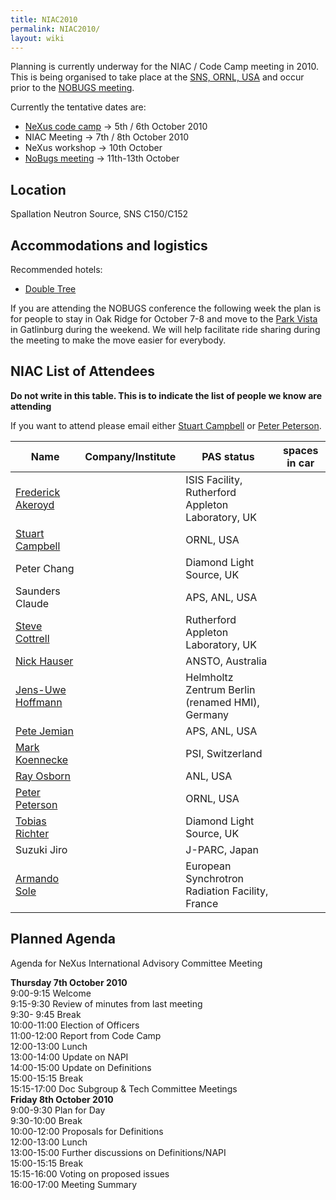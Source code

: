 ```yaml
---
title: NIAC2010
permalink: NIAC2010/
layout: wiki
---
```


Planning is currently underway for the NIAC / Code Camp meeting in 2010.
This is being organised to take place at the [SNS, ORNL,
USA](http://neutrons.ornl.gov/) and occur prior to the [NOBUGS
meeting](http://www.nobugsconference.org/).

Currently the tentative dates are:

-   [NeXus code camp](NIAC2010_CodeCamp "wikilink") -&gt; 5th / 6th
    October 2010
-   NIAC Meeting -&gt; 7th / 8th October 2010
-   NeXus workshop -&gt; 10th October
-   [NoBugs meeting](http://www.nobugsconference.org/Conferences) -&gt;
    11th-13th October

Location
--------

Spallation Neutron Source, SNS C150/C152

Accommodations and logistics
----------------------------

Recommended hotels:

-   [Double
    Tree](http://doubletree1.hilton.com/en_US/dt/hotel/ORKDTDT-Doubletree-Hotel-Oak-Ridge-Tennessee/index.do)

If you are attending the NOBUGS conference the following week the plan
is for people to stay in Oak Ridge for October 7-8 and move to the [Park
Vista](http://doubletree1.hilton.com/en_US/dt/hotel/GKTPVDT-The-Park-Vista-Gatlinburg-a-Doubletree-Hotel-Tennessee/index.do)
in Gatlinburg during the weekend. We will help facilitate ride sharing
during the meeting to make the move easier for everybody.

NIAC List of Attendees
----------------------

**Do not write in this table. This is to indicate the list of people we
know are attending**

If you want to attend please email either [Stuart
Campbell](User%3AStuart_Campbell "wikilink") or [Peter
Peterson](User%3APeter_Peterson "wikilink").

| Name                                                      | Company/Institute                                   | PAS status          | spaces in car |
|-----------------------------------------------------------|-----------------------------------------------------|---------------------|---------------|
| [Frederick Akeroyd](User%3AFreddie_Akeroyd "wikilink")    | | ISIS Facility, Rutherford Appleton Laboratory, UK | | awaiting approval |               |
| [Stuart Campbell](User%3AStuart_Campbell "wikilink")      | | ORNL, USA                                         | | approved          | 2             |
| Peter Chang                                               | | Diamond Light Source, UK                          | | awaiting approval |               |
| Saunders Claude                                           | | APS, ANL, USA                                     | | awaiting approval |               |
| [Steve Cottrell](User%3ASteve_Cottrell "wikilink")        | | Rutherford Appleton Laboratory, UK                | | awaiting approval |               |
| [Nick Hauser](User%3ANick_Hauser "wikilink")              | | ANSTO, Australia                                  | | awaiting approval |               |
| [ Jens-Uwe Hoffmann](User%3AJens-Uwe_Hoffmann "wikilink") | | Helmholtz Zentrum Berlin (renamed HMI), Germany   | | requested         |               |
| [Pete Jemian](User%3APete_Jemian "wikilink")              | | APS, ANL, USA                                     | | approved          |               |
| [Mark Koennecke](User%3AMark_Koennecke "wikilink")        | | PSI, Switzerland                                  | | awaiting approval |               |
| [Ray Osborn](User%3ARay_Osborn "wikilink")                | | ANL, USA                                          | | requested         |               |
| [Peter Peterson](User%3APeter_Peterson "wikilink")        | | ORNL, USA                                         | | approved          | 3             |
| [Tobias Richter](User%3ATobias_Richter "wikilink")        | | Diamond Light Source, UK                          | | approved          |               |
| Suzuki Jiro                                               | | J-PARC, Japan                                     | | awaiting approval |               |
| [Armando Sole](User%3AArmando_Sole "wikilink")            | | European Synchrotron Radiation Facility, France   | | awaiting approval |               |

Planned Agenda
--------------

Agenda for NeXus International Advisory Committee Meeting

**Thursday 7th October 2010**  
9:00-9:15 Welcome  
9:15-9:30 Review of minutes from last meeting  
9:30- 9:45 Break  
10:00-11:00 Election of Officers  
11:00-12:00 Report from Code Camp  
12:00-13:00 Lunch  
13:00-14:00 Update on NAPI  
14:00-15:00 Update on Definitions  
15:00-15:15 Break  
15:15-17:00 Doc Subgroup & Tech Committee Meetings  
**Friday 8th October 2010**  
9:00-9:30 Plan for Day  
9:30-10:00 Break  
10:00-12:00 Proposals for Definitions  
12:00-13:00 Lunch  
13:00-15:00 Further discussions on Definitions/NAPI  
15:00-15:15 Break  
15:15-16:00 Voting on proposed issues  
16:00-17:00 Meeting Summary  

